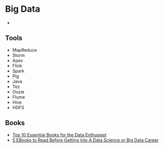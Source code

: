 # Big Data

- [](http://www.kdnuggets.com/)

## Tools

- MapReduce
- Storm
- Apex
- Flink
- Spark
- Pig
- Java
- Tez
- Oozie
- Flume
- Hive
- HDFS

## Books

- [Top 10 Essential Books for the Data Enthusiast](http://www.kdnuggets.com/2016/04/top-10-essential-books-data-enthusiast.html)
- [5 EBooks to Read Before Getting into A Data Science or Big Data Career](http://www.kdnuggets.com/2016/08/simplilearn-5-free-ebooks-data-science-big-data.html)